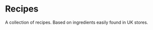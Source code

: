 # Recipes

A collection of recipes. Based on ingredients easily found in UK stores.

<!-- - [Banana Bread](banana_bread.html)
- [Bean Mix](bean_mix.html)
- [Egyptian Lentil Soup](egyptian_lentil_soup.html)
- [Horchata](horchata.html)
- [Mexican Pasta](mexican_pasta.html)
- [Mushroom Stroganoff](mushroom_stroganoff.html) -->
